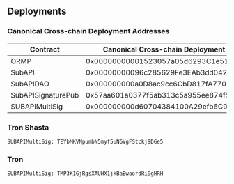 ## Deployments
### Canonical Cross-chain Deployment Addresses
| Contract             | Canonical Cross-chain Deployment Address     |
| ------------         | -------------------------------------------- |
| ORMP                 | 0x00000000001523057a05d6293C1e5171eE33eE0A   |
| SubAPI               | 0x00000000096c285629Fe3EAb3dd042c27b9dcBa6   |
| SubAPIDAO            | 0x000000000a0D8ac9cc6CbD817fA77090322FF29d   |
| SubAPISignaturePub   | 0x57aa601a0377f5ab313c5a955ee874f5d495fc92   |
| SUBAPIMultiSig       | 0x000000000d60704384100A29efb6C9cf8cD72820   |


### Tron Shasta
```
SUBAPIMultiSig: TEYbMKVNpumbN5myf5uN6VgFStckj9DGe5
```

### Tron
```
SUBAPIMultiSig: TMP3K1GjRgsXAUHX1jkBaBwaordRi9gHRH
```
